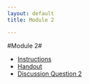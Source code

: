 ```yaml
---
layout: default
title: Module 2

---
```


#Module 2#


+ [Instructions](Instructions)
+ [Handout](Handout)
+ [Discussion Question 2](DQ1)
